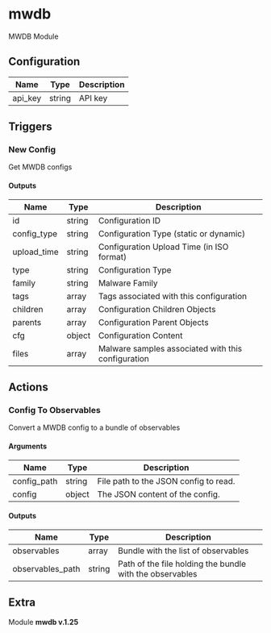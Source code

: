 # mwdb



MWDB Module

## Configuration



| Name      |  Type   |  Description  |
| --------- | ------- | --------------------------- |
| api_key | string | API key |





## Triggers

### New Config

Get MWDB configs





#### Outputs
| Name      |  Type   |  Description  |
| --------- | ------- | --------------------------- |
| id | string | Configuration ID |
| config_type | string | Configuration Type (static or dynamic) |
| upload_time | string | Configuration Upload Time (in ISO format) |
| type | string | Configuration Type |
| family | string | Malware Family |
| tags | array | Tags associated with this configuration |
| children | array | Configuration Children Objects |
| parents | array | Configuration Parent Objects |
| cfg | object | Configuration Content |
| files | array | Malware samples associated with this configuration |













## Actions

### Config To Observables

Convert a MWDB config to a bundle of observables



#### Arguments

| Name      |  Type   |  Description  |
| --------- | ------- | --------------------------- |
| config_path | string | File path to the JSON config to read. |
| config | object | The JSON content of the config. |






#### Outputs
| Name      |  Type   |  Description  |
| --------- | ------- | --------------------------- |
| observables | array | Bundle with the list of observables |
| observables_path | string | Path of the file holding the bundle with the observables |












## Extra

Module **mwdb v.1.25**
